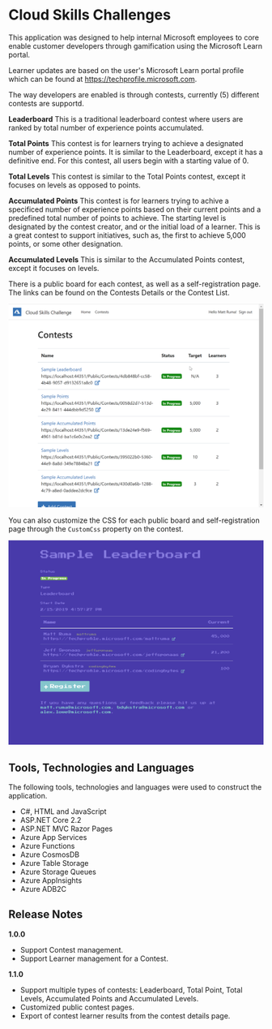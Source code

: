 # Cloud Skills Challenges #
This application was designed to help internal Microsoft employees to core enable customer developers through gamification using the Microsoft Learn portal.

Learner updates are based on the user's Microsoft Learn portal profile which can be found at https://techprofile.microsoft.com. 

The way developers are enabled is through contests, currently (5) different contests are supportd.

**Leaderboard** This is a traditional leaderboard contest where users are ranked by total number of experience points accumulated.

**Total Points** This contest is for learners trying to achieve a designated number of experience points. It is similar to the Leaderboard, except it has a definitive end. For this contest, all users begin with a starting value of 0.

**Total Levels** This contest is similar to the Total Points contest, except it focuses on levels as opposed to points.

**Accumulated Points** This contest is for learners trying to achive a specificed number of experience points based on their current points and a predefined total number of points to achieve. The starting level is designated by the contest creator, and or the initial load of a learner. This is a great contest to support initiatives, such as, the first to achieve 5,000 points, or some other designation.

**Accumulated Levels** This is similar to the Accumulated Points contest, except it focuses on levels.

There is a public board for each contest, as well as a self-registration page. The links can be found on the Contests Details or the Contest List.

![Contest List Screenshot][screenshot-contest-list]

You can also customize the CSS for each public board and self-registration page through the `CustomCss` property on the contest.

![Contest Details Screenshot][screenshot-contest-details-public]

## Tools, Technologies and Languages ##

The following tools, technologies and languages were used to construct the application.

* C#, HTML and JavaScript
* ASP.NET Core 2.2
* ASP.NET MVC Razor Pages
* Azure App Services
* Azure Functions
* Azure CosmosDB
* Azure Table Storage
* Azure Storage Queues
* Azure AppInsights
* Azure ADB2C

[screenshot-contest-list]: https://github.com/GLRAzure/praxeum/blob/master/screenshot-contest-list.png?raw=true
[screenshot-contest-details-public]: https://github.com/GLRAzure/praxeum/blob/master/screenshot-contest-details-public.png?raw=true

## Release Notes ##

**1.0.0**

* Support Contest management.
* Support Learner management for a Contest.

**1.1.0**

* Support multiple types of contests: Leaderboard, Total Point, Total Levels, Accumulated Points and Accumulated Levels.
* Customized public contest pages.
* Export of contest learner results from the contest details page.


